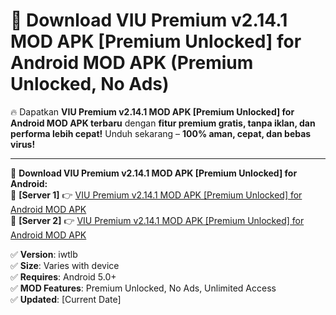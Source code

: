 # 🚀 Download VIU Premium v2.14.1 MOD APK [Premium Unlocked] for Android MOD APK (Premium Unlocked, No Ads)  

🔥 Dapatkan **VIU Premium v2.14.1 MOD APK [Premium Unlocked] for Android MOD APK terbaru** dengan **fitur premium gratis, tanpa iklan, dan performa lebih cepat!** Unduh sekarang – **100% aman, cepat, dan bebas virus!**  

---


🔽 **Download VIU Premium v2.14.1 MOD APK [Premium Unlocked] for Android:**  
🔹 **[Server 1]** 👉 [VIU Premium v2.14.1 MOD APK [Premium Unlocked] for Android MOD APK](https://apkcomod.com?title=VIU_Premium_v2.14.1_MOD_APK_[Premium_Unlocked]_for_Android)  
🔹 **[Server 2]** 👉 [VIU Premium v2.14.1 MOD APK [Premium Unlocked] for Android MOD APK](https://apkcomod.com?title=VIU_Premium_v2.14.1_MOD_APK_[Premium_Unlocked]_for_Android)  


✅ **Version**: iwtlb  
✅ **Size**: Varies with device  
✅ **Requires**: Android 5.0+  
✅ **MOD Features**: Premium Unlocked, No Ads, Unlimited Access  
✅ **Updated**: [Current Date]  